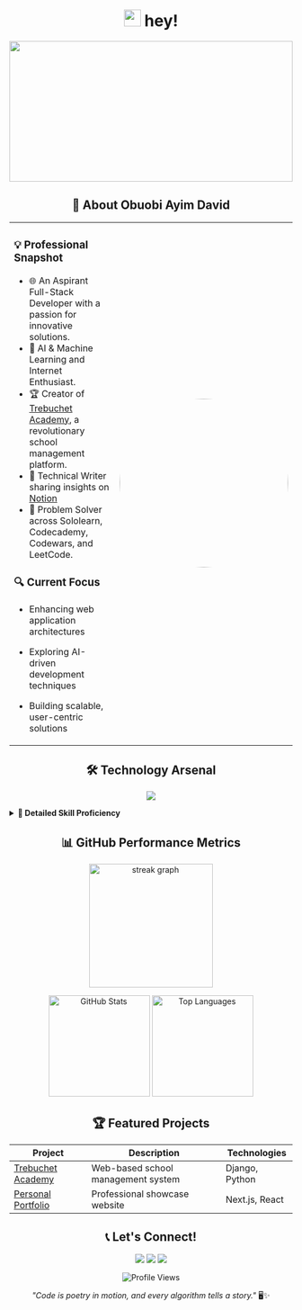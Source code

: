 <!-- Header with Dynamic Background -->
<h1 align="center">
  <img src="https://raw.githubusercontent.com/iampavangandhi/iampavangandhi/master/gifs/Hi.gif" width="30px"> hey!
</h1>

<!-- Dynamic Header Image with Subtle Animation -->
<p align="center">
  <img src="https://github.com/AWESOME04/AWESOME04/assets/102630199/a446339b-c8b5-4756-bbe4-ad39c50eae89" width="100%" height="250" style="object-fit: cover; animation: pulse 2s infinite;" />
</p>

<!-- Advanced About Me Section with Emoji Flair -->
<h2 align="center">🚀 About Obuobi Ayim David</h2>

<table width="100%">
  <tr>
    <td width="60%" valign="top">
      
### 💡 Professional Snapshot

- 🌐 An Aspirant Full-Stack Developer with a passion for innovative solutions.
- 🤖 AI & Machine Learning and Internet Enthusiast.
- 🏆 Creator of [Trebuchet Academy](https://trebuchet-academy-uh1t.onrender.com/), a revolutionary school management platform.
- 📝 Technical Writer sharing insights on [Notion](https://www.notion.so/Quick-Note-ee60a664aa4a4c40b58c8f0ad1d323d7?pvs=4)
- 🧩 Problem Solver across Sololearn, Codecademy, Codewars, and LeetCode.

### 🔍 Current Focus
- Enhancing web application architectures
- Exploring AI-driven development techniques
- Building scalable, user-centric solutions

    </td>
    <td width="40%" align="center">
      <img src="https://github.com/Adam-pw/Adam-pw/blob/main/animation_500_kxa883sd.gif" width="300" height="300" style="border-radius: 50%;" />
    </td>
  </tr>
</table>

<!-- Tech Stack with Detailed Icons -->
<h2 align="center">🛠 Technology Arsenal</h2>

<p align="center">
  <img src="https://skillicons.dev/icons?i=python,django,react,nextjs,nodejs,typescript,html,css,bootstrap,git,github,vscode,figma,docker,azure,digitalocean" />
</p>

<!-- Advanced Skills Breakdown -->
<details>
<summary><b>🔬 Detailed Skill Proficiency</b></summary>

| Category | Skills |
|----------|--------|
| Languages | Python, JavaScript, TypeScript, Bash |
| Frameworks | Django, React, Next.js, Node.js |
| Cloud & DevOps | Azure, DigitalOcean, Docker |
| Design & Tools | Figma, VSCode, Git, Canva |
</details>

<!-- GitHub Metrics with Enhanced Visualization -->
<h2 align="center">📊 GitHub Performance Metrics</h2>

<p align="center">
 <img src="https://streak-stats.demolab.com?user=aristocratjnr&locale=en&mode=daily&theme=dark&hide_border=false&border_radius=5&order=3" height="220" alt="streak graph"  />
</p>

<div align="center">
  <img src="https://github-readme-stats.vercel.app/api?username=aristocratjnr&show_icons=true&theme=radical&include_all_commits=true&count_private=true" height="180" alt="GitHub Stats"/>
  <img src="https://github-readme-stats.vercel.app/api/top-langs/?username=aristocratjnr&layout=compact&theme=radical" height="180" alt="Top Languages"/>
</div>

<!-- Project Showcase -->
<h2 align="center">🏆 Featured Projects</h2>

| Project | Description | Technologies |
|---------|-------------|--------------|
| [Trebuchet Academy](https://trebuchet-academy-uh1t.onrender.com/) | Web-based school management system | Django, Python |
| [Personal Portfolio](https://mynextjs-portfolio-nu.vercel.app/) | Professional showcase website | Next.js, React |

<!-- Dynamic Contact Section -->
<h2 align="center">📞 Let's Connect!</h2>

<p align="center">
  <a href="mailto:ayimobuobi@gmail.com"><img src="https://img.shields.io/badge/Gmail-D14836?style=for-the-badge&logo=gmail&logoColor=white" /></a>
  <a href="https://t.me/aristocratjnr"><img src="https://img.shields.io/badge/Telegram-2CA5E0?style=for-the-badge&logo=telegram&logoColor=white" /></a>
  <a href="https://www.linkedin.com/in/yourlinkedin"><img src="https://img.shields.io/badge/LinkedIn-0077B5?style=for-the-badge&logo=linkedin&logoColor=white" /></a>
</p>

<!-- Visitor Counter -->
<p align="center"> 
  <img src="https://komarev.com/ghpvc/?username=aristocratjnr&color=blueviolet" alt="Profile Views" />
</p>

<!-- Fun Quote -->
<p align="center">
  <i>"Code is poetry in motion, and every algorithm tells a story."</i> 🖥️✨
</p>
